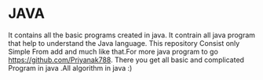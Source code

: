 # JAVA
It contains all the basic programs created in java.
It contrain all  java program that help to understand the Java language.
This repository Consist only Simple From add and much like that.For more java program to go https://github.com/Priyanak788.
There you get all basic and complicated Program in java .All algorithm in java  :)
